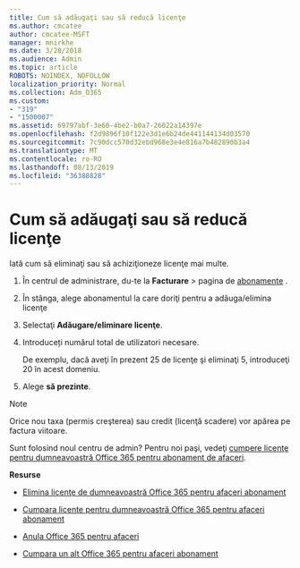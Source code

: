 ```yaml
---
title: Cum să adăugaţi sau să reducă licenţe
ms.author: cmcatee
author: cmcatee-MSFT
manager: mnirkhe
ms.date: 3/20/2018
ms.audience: Admin
ms.topic: article
ROBOTS: NOINDEX, NOFOLLOW
localization_priority: Normal
ms.collection: Adm_O365
ms.custom:
- "319"
- "1500007"
ms.assetid: 69797abf-3e60-4be2-b0a7-26022a14397e
ms.openlocfilehash: f2d9896f10f122e3d1e6b24de441144134d03570
ms.sourcegitcommit: 7c90dcc570d32ebd968e3e4e816a7b482890b3a4
ms.translationtype: MT
ms.contentlocale: ro-RO
ms.lasthandoff: 08/13/2019
ms.locfileid: "36388828"
---
```

# <a name="how-to-add-or-reduce-licenses"></a>Cum să adăugaţi sau să reducă licenţe

Iată cum să eliminaţi sau să achiziţioneze licenţe mai multe.
  
1. În centrul de administrare, du-te la **Facturare** \> pagina de [abonamente](https://go.microsoft.com/fwlink/p/?linkid=842054) .

2. În stânga, alege abonamentul la care doriţi pentru a adăuga/elimina licenţe

3. Selectaţi **Adăugare/eliminare licenţe**.

4. Introduceți numărul total de utilizatori necesare.

    De exemplu, dacă aveţi în prezent 25 de licenţe şi eliminaţi 5, introduceţi 20 în acest domeniu.

5. Alege **să prezinte**.

> [!NOTE]
> Orice nou taxa (permis creşterea) sau credit (licenţă scadere) vor apărea pe factura viitoare.

Sunt folosind noul centru de admin? Pentru noi paşi, vedeţi [cumpere licenţe pentru dumneavoastră Office 365 pentru abonament de afaceri](https://docs.microsoft.com/en-us/office365/admin/subscriptions-and-billing/buy-licenses).

 **Resurse**
  
- [Elimina licenţe de dumneavoastră Office 365 pentru afaceri abonament](https://docs.microsoft.com/en-us/office365/admin/subscriptions-and-billing/remove-licenses-from-subscription)

- [Cumpara licente pentru dumneavoastră Office 365 pentru afaceri abonament](https://docs.microsoft.com/en-us/office365/admin/subscriptions-and-billing/buy-licenses)

- [Anula Office 365 pentru afaceri](https://docs.microsoft.com/en-us/office365/admin/subscriptions-and-billing/cancel-your-subscription)

- [Cumpara un alt Office 365 pentru afaceri abonament](https://docs.microsoft.com/en-us/office365/admin/subscriptions-and-billing/buy-another-subscription)
